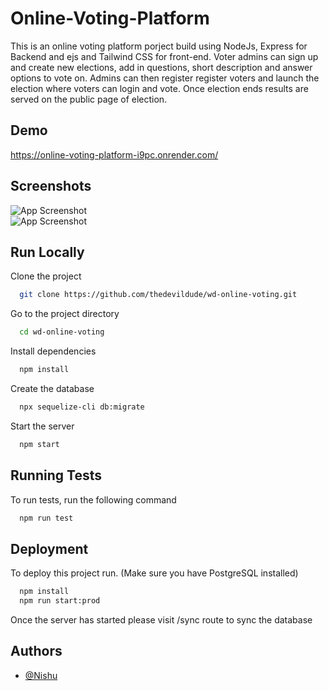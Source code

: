 
# Online-Voting-Platform

This is an online voting platform porject build using NodeJs,
Express for Backend and ejs and Tailwind CSS for front-end. Voter admins can
sign up and create new elections, add in questions, short description
and answer options to vote on. Admins can then register register voters
and launch the election where voters can login and vote.
Once election ends results are served on the public page of election.





## Demo

https://online-voting-platform-i9pc.onrender.com/
## Screenshots

![App Screenshot](https://imgur.com/cF3e4Wl.jpeg)  
![App Screenshot](https://imgur.com/jNbVUpm.jpeg)

## Run Locally

Clone the project

```bash
  git clone https://github.com/thedevildude/wd-online-voting.git
```

Go to the project directory

```bash
  cd wd-online-voting
```

Install dependencies

```bash
  npm install
```
Create the database

```bash
  npx sequelize-cli db:migrate
```

Start the server

```bash
  npm start
```


## Running Tests

To run tests, run the following command

```bash
  npm run test
```


## Deployment

To deploy this project run. (Make sure you have PostgreSQL installed)

```bash
  npm install
  npm run start:prod
```
Once the server has started please visit /sync route to sync the database


## Authors

- [@Nishu](https://www.github.com/sun-shine-57)

